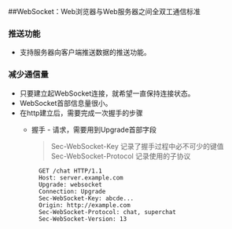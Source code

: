 ##WebSocket：Web浏览器与Web服务器之间全双工通信标准
### 推送功能
- 支持服务器向客户端推送数据的推送功能。
### 减少通信量
- 只要建立起WebSocket连接，就希望一直保持连接状态。
- WebSocket首部信息量很小。
- 在http建立后，需要完成一次握手的步骤
    - 握手 - 请求，需要用到Upgrade首部字段
      > Sec-WebSocket-Key 记录了握手过程中必不可少的键值  
        Sec-WebSocket-Protocol 记录使用的子协议
            
            GET /chat HTTP/1.1
            Host: server.example.com
            Upgrade: websocket
            Connection: Upgrade
            Sec-WebSocket-Key: abcde...
            Origin: http://example.com
            Sec-WebSocket-Protocol: chat, superchat
            Sec-WebSocket-Version: 13
